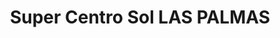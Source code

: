 ---
title: "Super Centro Sol LAS PALMAS"
url: /villa-emiliano-zapata-el-carrizal/super-centro-sol-las-palmas/
shop: supermercado
---